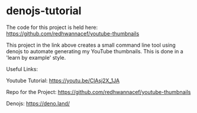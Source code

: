 # denojs-tutorial

The code for this project is held here: https://github.com/redhwannacef/youtube-thumbnails

This project in the link above creates a small command line tool using denojs to automate generating my YouTube thumbnails.
This is done in a 'learn by example' style.

Useful Links:

Youtube Tutorial: https://youtu.be/ClAsj2X_1JA

Repo for the Project: https://github.com/redhwannacef/youtube-thumbnails

Denojs: https://deno.land/